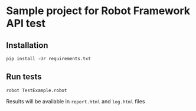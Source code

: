 Sample project for Robot Framework API test
=======

Installation
-----------
`pip install -Ur requirements.txt`

Run tests
-----------
`robot TestExample.robot`

Results will be available in `report.html` and `log.html` files